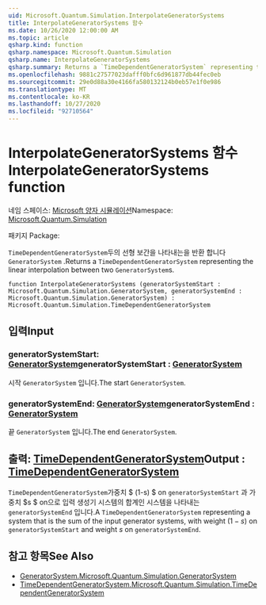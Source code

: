 ```yaml
---
uid: Microsoft.Quantum.Simulation.InterpolateGeneratorSystems
title: InterpolateGeneratorSystems 함수
ms.date: 10/26/2020 12:00:00 AM
ms.topic: article
qsharp.kind: function
qsharp.namespace: Microsoft.Quantum.Simulation
qsharp.name: InterpolateGeneratorSystems
qsharp.summary: Returns a `TimeDependentGeneratorSystem` representing the linear interpolation between two `GeneratorSystem`s.
ms.openlocfilehash: 9881c27577023dafff0bfc6d961877db44fec0eb
ms.sourcegitcommit: 29e0d88a30e4166fa580132124b0eb57e1f0e986
ms.translationtype: MT
ms.contentlocale: ko-KR
ms.lasthandoff: 10/27/2020
ms.locfileid: "92710564"
---
```

# <a name="interpolategeneratorsystems-function"></a><span data-ttu-id="8de12-102">InterpolateGeneratorSystems 함수</span><span class="sxs-lookup"><span data-stu-id="8de12-102">InterpolateGeneratorSystems function</span></span>

<span data-ttu-id="8de12-103">네임 스페이스: [Microsoft 양자 시뮬레이션](xref:Microsoft.Quantum.Simulation)</span><span class="sxs-lookup"><span data-stu-id="8de12-103">Namespace: [Microsoft.Quantum.Simulation](xref:Microsoft.Quantum.Simulation)</span></span>

<span data-ttu-id="8de12-104">패키지 [](https://nuget.org/packages/)</span><span class="sxs-lookup"><span data-stu-id="8de12-104">Package: [](https://nuget.org/packages/)</span></span>


<span data-ttu-id="8de12-105">`TimeDependentGeneratorSystem`두의 선형 보간을 나타내는을 반환 합니다 `GeneratorSystem` .</span><span class="sxs-lookup"><span data-stu-id="8de12-105">Returns a `TimeDependentGeneratorSystem` representing the linear interpolation between two `GeneratorSystem`s.</span></span>

```qsharp
function InterpolateGeneratorSystems (generatorSystemStart : Microsoft.Quantum.Simulation.GeneratorSystem, generatorSystemEnd : Microsoft.Quantum.Simulation.GeneratorSystem) : Microsoft.Quantum.Simulation.TimeDependentGeneratorSystem
```


## <a name="input"></a><span data-ttu-id="8de12-106">입력</span><span class="sxs-lookup"><span data-stu-id="8de12-106">Input</span></span>

### <a name="generatorsystemstart--generatorsystem"></a><span data-ttu-id="8de12-107">generatorSystemStart: [GeneratorSystem](xref:Microsoft.Quantum.Simulation.GeneratorSystem)</span><span class="sxs-lookup"><span data-stu-id="8de12-107">generatorSystemStart : [GeneratorSystem](xref:Microsoft.Quantum.Simulation.GeneratorSystem)</span></span>

<span data-ttu-id="8de12-108">시작 `GeneratorSystem` 입니다.</span><span class="sxs-lookup"><span data-stu-id="8de12-108">The start `GeneratorSystem`.</span></span>


### <a name="generatorsystemend--generatorsystem"></a><span data-ttu-id="8de12-109">generatorSystemEnd: [GeneratorSystem](xref:Microsoft.Quantum.Simulation.GeneratorSystem)</span><span class="sxs-lookup"><span data-stu-id="8de12-109">generatorSystemEnd : [GeneratorSystem](xref:Microsoft.Quantum.Simulation.GeneratorSystem)</span></span>

<span data-ttu-id="8de12-110">끝 `GeneratorSystem` 입니다.</span><span class="sxs-lookup"><span data-stu-id="8de12-110">The end `GeneratorSystem`.</span></span>



## <a name="output--timedependentgeneratorsystem"></a><span data-ttu-id="8de12-111">출력: [TimeDependentGeneratorSystem](xref:Microsoft.Quantum.Simulation.TimeDependentGeneratorSystem)</span><span class="sxs-lookup"><span data-stu-id="8de12-111">Output : [TimeDependentGeneratorSystem](xref:Microsoft.Quantum.Simulation.TimeDependentGeneratorSystem)</span></span>

<span data-ttu-id="8de12-112">`TimeDependentGeneratorSystem`가중치 $ (1-s) $ on `generatorSystemStart` 과 가중치 $s $ on으로 입력 생성기 시스템의 합계인 시스템을 나타내는 `generatorSystemEnd` 입니다.</span><span class="sxs-lookup"><span data-stu-id="8de12-112">A `TimeDependentGeneratorSystem` representing a system that is the sum of the input generator systems, with weight $(1-s)$ on `generatorSystemStart` and weight $s$ on `generatorSystemEnd`.</span></span>

## <a name="see-also"></a><span data-ttu-id="8de12-113">참고 항목</span><span class="sxs-lookup"><span data-stu-id="8de12-113">See Also</span></span>

- [<span data-ttu-id="8de12-114">GeneratorSystem.</span><span class="sxs-lookup"><span data-stu-id="8de12-114">Microsoft.Quantum.Simulation.GeneratorSystem</span></span>](xref:Microsoft.Quantum.Simulation.GeneratorSystem)
- [<span data-ttu-id="8de12-115">TimeDependentGeneratorSystem.</span><span class="sxs-lookup"><span data-stu-id="8de12-115">Microsoft.Quantum.Simulation.TimeDependentGeneratorSystem</span></span>](xref:Microsoft.Quantum.Simulation.TimeDependentGeneratorSystem)